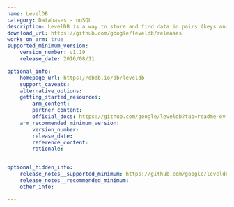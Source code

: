 ```yaml
---
name: LevelDB
category: Databases - noSQL
description: LevelDB is a way to store and find data in pairs (keys and values). It's perfect for apps that need a simple, small database.
download_url: https://github.com/google/leveldb/releases
works_on_arm: true
supported_minimum_version:
    version_number: v1.19
    release_date: 2016/08/11

optional_info:
    homepage_url: https://dbdb.io/db/leveldb
    support_caveats:
    alternative_options:
    getting_started_resources:
        arm_content:
        partner_content:
        official_docs: https://github.com/google/leveldb?tab=readme-ov-file#building
    arm_recommended_minimum_version:
        version_number:
        release_date:
        reference_content:
        rationale:


optional_hidden_info:
    release_notes__supported_minimum: https://github.com/google/leveldb/releases/tag/v1.19
    release_notes__recommended_minimum:
    other_info:

---
```

